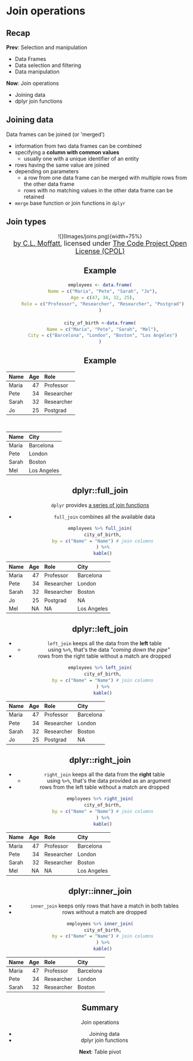 



# Join operations



## Recap

**Prev**: Selection and manipulation

- Data Frames
- Data selection and filtering
- Data manipulation

**Now**: Join operations

- Joining data
- dplyr join functions



## Joining data

Data frames can be joined (or 'merged')

- information from two data frames can be combined
- specifying a **column with common values**
    - usually one with a unique identifier of an entity
- rows having the same value are joined
- depending on parameters
    - a row from one data frame can be merged with multiple rows from the other data frame
    - rows with no matching values in the other data frame can be retained
- `merge` base function or join functions in `dplyr`



## Join types

<center>
 ![](Images/joins.png){width=75%}
 
<br/>
<font size="4">
<a href="https://www.codeproject.com/articles/33052/visual-representation-of-sql-joins">by C.L. Moffatt</a>, licensed under <a href="https://www.codeproject.com/info/cpol10.aspx">The Code Project Open License (CPOL)</a>
</font>
<center>


## Example


```r
employees <- data.frame(
  Name = c("Maria", "Pete", "Sarah", "Jo"),
  Age = c(47, 34, 32, 25),
  Role = c("Professor", "Researcher", "Researcher", "Postgrad")
)

city_of_birth <-data.frame(
  Name = c("Maria", "Pete", "Sarah", "Mel"),
  City = c("Barcelona", "London", "Boston", "Los Angeles")
)
```

## Example


|Name  | Age|Role       |
|:-----|---:|:----------|
|Maria |  47|Professor  |
|Pete  |  34|Researcher |
|Sarah |  32|Researcher |
|Jo    |  25|Postgrad   |

<br/>


|Name  |City        |
|:-----|:-----------|
|Maria |Barcelona   |
|Pete  |London      |
|Sarah |Boston      |
|Mel   |Los Angeles |


## dplyr::full_join

`dplyr` provides [a series of join functions](https://dplyr.tidyverse.org/reference/join.html)



- `full_join` combines all the available data


```r
employees %>% full_join(
  city_of_birth,
  by = c("Name" = "Name") # join columns
  ) %>%
  kable()
```



|Name  | Age|Role       |City        |
|:-----|---:|:----------|:-----------|
|Maria |  47|Professor  |Barcelona   |
|Pete  |  34|Researcher |London      |
|Sarah |  32|Researcher |Boston      |
|Jo    |  25|Postgrad   |NA          |
|Mel   |  NA|NA         |Los Angeles |



## dplyr::left_join

- `left_join` keeps all the data from the **left** table
  - using `%>%`, that's the data *"coming down the pipe"*
- rows from the right table without a match are dropped


```r
employees %>% left_join(
  city_of_birth,
  by = c("Name" = "Name") # join columns
  ) %>%
  kable()
```



|Name  | Age|Role       |City      |
|:-----|---:|:----------|:---------|
|Maria |  47|Professor  |Barcelona |
|Pete  |  34|Researcher |London    |
|Sarah |  32|Researcher |Boston    |
|Jo    |  25|Postgrad   |NA        |



## dplyr::right_join

- `right_join` keeps all the data from the **right** table
    - using `%>%`, that's the data provided as an argument
- rows from the left table without a match are dropped


```r
employees %>% right_join(
  city_of_birth,
  by = c("Name" = "Name") # join columns
  ) %>%
  kable()
```



|Name  | Age|Role       |City        |
|:-----|---:|:----------|:-----------|
|Maria |  47|Professor  |Barcelona   |
|Pete  |  34|Researcher |London      |
|Sarah |  32|Researcher |Boston      |
|Mel   |  NA|NA         |Los Angeles |



## dplyr::inner_join

- `inner_join` keeps only rows that have a match in both tables
- rows without a match are dropped


```r
employees %>% inner_join(
  city_of_birth,
  by = c("Name" = "Name") # join columns
  ) %>%
  kable()
```



|Name  | Age|Role       |City      |
|:-----|---:|:----------|:---------|
|Maria |  47|Professor  |Barcelona |
|Pete  |  34|Researcher |London    |
|Sarah |  32|Researcher |Boston    |



## Summary

Join operations

- Joining data
- dplyr join functions

**Next**: Table pivot
